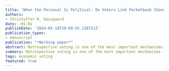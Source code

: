 ```yaml
---
title: 'When the Personal Is Political: Do Voters Link Pocketbook Changes to Policy?'
authors:
- Christoffer H. Dausgaard
date: -01-01
publishDate: '2024-05-18T19:09:55.138721Z'
publication_types:
- manuscript
publication: "*Working paper*"
abstract: Retrospective voting is one of the most important mechanisms for democratic control. However, it hinges on voters' ability to attribute economic changes to government decisions. Existing scholarship disagrees as to whether retrospection is 'blind', but has focused mostly on voters' responses to politically 'irrelevant events' like tornadoes and shark attacks. Such events, I argue, may not say much about voters' ability to attribute responsibility for the bulk of their everyday economic experience. To examine this question, I use a microsimulation model on survey panel data to decompose voters' pocketbook changes into a policy-induced and a non-political component. By linking this to various survey measures, I track how these pocketbook components relate to economic evaluations and vote intention over time. 
summary: Retrospective voting is one of the most important mechanisms for democratic control. However, it hinges on voters' ability to attribute economic changes to government decisions. Existing scholarship disagrees as to whether retrospection is 'blind', but has focused mostly on voters' responses to politically 'irrelevant events' like tornadoes and shark attacks. Such events, I argue, may not say much about voters' ability to attribute responsibility for the bulk of their everyday economic experience. To examine this question, I use a microsimulation model on survey panel data to decompose voters' pocketbook changes into a policy-induced and a non-political component. By linking this to various survey measures, I track how these pocketbook components relate to economic evaluations and vote intention over time. 
tags: economic voting
featured: true
---
```

